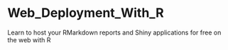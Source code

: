 # Web_Deployment_With_R
Learn to host your RMarkdown reports and Shiny applications for free on the web with R
